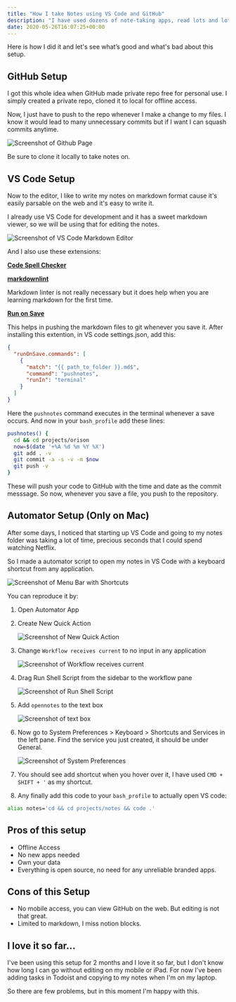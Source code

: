 ```yaml
---
title: "How I take Notes using VS Code and GitHub"
description: "I have used dozens of note-taking apps, read lots and lots of hacker news threads on how different people organize their notes and finally settled on VS Code as the editor and GitHub Repo as the storage."
date: 2020-05-26T16:07:25+00:00
---
```


Here is how I did it and let's see what’s good and what's bad about this setup.

## GitHub Setup

I got this whole idea when GitHub made private repo free for personal use. I simply created a private repo, cloned it to local for offline access.

Now, I just have to push to the repo whenever I make a change to my files. I know it would lead to many unnecessary commits but if I want I can squash commits anytime.

![Screenshot of Github Page](2.png)

Be sure to clone it locally to take notes on.

## VS Code Setup

Now to the editor, I like to write my notes on markdown format cause it's easily parsable on the web and it's easy to write it.

I already use VS Code for development and it has a sweet markdown viewer, so we will be using that for editing the notes.

![Screenshot of VS Code Markdown Editor](8.png)

And I also use these extensions:

[**Code Spell Checker**](https://marketplace.visualstudio.com/items?itemName=streetsidesoftware.code-spell-checker)

[**markdownlint**](https://marketplace.visualstudio.com/items?itemName=DavidAnson.vscode-markdownlint)

Markdown linter is not really necessary but it does help when you are learning markdown for the first time.

[**Run on Save**](https://marketplace.visualstudio.com/items?itemName=pucelle.run-on-save)

This helps in pushing the markdown files to git whenever you save it. After installing this extention, in VS code settings.json, add this:

```json
{
  "runOnSave.commands": [
    {
      "match": "{{ path_to_folder }}.md$",
      "command": "pushnotes",
      "runIn": "terminal"
    }
  ]
}
```

Here the `pushnotes` command executes in the terminal whenever a save occurs. And now in your `bash_profile` add these lines:

```sh
pushnotes() {
  cd && cd projects/orison
  now=$(date '+%A %d %m %Y %X')
  git add . -v
  git commit -a -s -v -m $now
  git push -v
}
```

These will push your code to GitHub with the time and date as the commit messsage. So now, whenever you save a file, you push to the repository.

## Automator Setup (Only on Mac)

After some days, I noticed that starting up VS Code and going to my notes folder was taking a lot of time, precious seconds that I could spend watching Netflix.

So I made a automator script to open my notes in VS Code with a keyboard shortcut from any application.

![Screenshot of Menu Bar with Shortcuts](1.png)

You can reproduce it by:

1. Open Automator App
2. Create New Quick Action

   ![Screenshot of New Quick Action](3.png)

3. Change `Workflow receives current` to no input in any application

   ![Screenshot of Workflow receives current](4.png)

4. Drag Run Shell Script from the sidebar to the workflow pane

   ![Screenshot of Run Shell Script](5.png)

5. Add `opennotes` to the text box

   ![Screenshot of text box](6.png)

6. Now go to System Preferences > Keyboard > Shortcuts and Services in the left pane. Find the service you just created, it should be under General.

   ![Screenshot of System Preferences](7.png)

7. You should see add shortcut when you hover over it, I have used `CMD + SHIFT + '` as my shortcut.

8. Any finally add this code to your `bash_profile` to actually open VS code:

```sh
alias notes='cd && cd projects/notes && code .'
```

## Pros of this setup

- Offline Access
- No new apps needed
- Own your data
- Everything is open source, no need for any unreliable branded apps.

## Cons of this Setup

- No mobile access, you can view GitHub on the web. But editing is not that great.
- Limited to markdown, I miss notion blocks.

## I love it so far...

I've been using this setup for 2 months and I love it so far, but I don't know how long I can go without editing on my mobile or iPad. For now I've been adding tasks in Todoist and copying to my notes when I'm on my laptop.

So there are few problems, but in this moment I'm happy with this.
